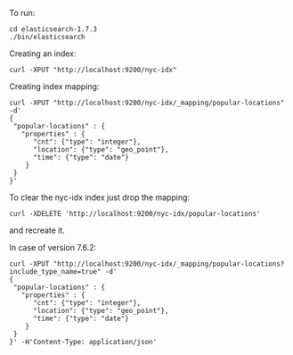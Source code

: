 To run:
```
cd elasticsearch-1.7.3
./bin/elasticsearch
```

Creating an index:
```
curl -XPUT "http://localhost:9200/nyc-idx"
```

Creating index mapping:
```
curl -XPUT "http://localhost:9200/nyc-idx/_mapping/popular-locations" -d'
{
 "popular-locations" : {
   "properties" : {
      "cnt": {"type": "integer"},
      "location": {"type": "geo_point"},
      "time": {"type": "date"}
    }
 } 
}'
```

To clear the nyc-idx index just drop the mapping:
```
curl -XDELETE 'http://localhost:9200/nyc-idx/popular-locations'
```

and recreate it.

In case of version 7.6.2:
```
curl -XPUT "http://localhost:9200/nyc-idx/_mapping/popular-locations?include_type_name=true" -d'
{                       
 "popular-locations" : {
   "properties" : {
      "cnt": {"type": "integer"},
      "location": {"type": "geo_point"},
      "time": {"type": "date"}
    }
 }                                   
}' -H'Content-Type: application/json'
```